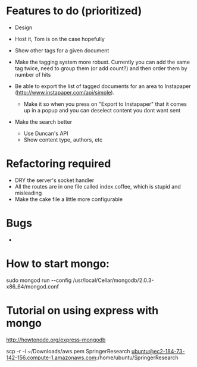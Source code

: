 # Features to do (prioritized)

- Design

- Host it, Tom is on the case hopefully

- Show other tags for a given document

- Make the tagging system more robust. Currently you can add the same tag twice, need to group them (or add count?) and then order them by number of hits

- Be able to export the list of tagged documents for an area to Instapaper (http://www.instapaper.com/api/simple).
	- Make it so when you press on "Export to Instapaper" that it comes up in a popup and you can deselect content you dont want sent

- Make the search better
	- Use Duncan's API
	- Show content type, authors, etc

# Refactoring required
- DRY the server's socket handler
- All the routes are in one file called index.coffee, which is stupid and misleading
- Make the cake file a little more configurable

# Bugs
- 

# How to start mongo:
sudo mongod run --config /usr/local/Cellar/mongodb/2.0.3-x86_64/mongod.conf

# Tutorial on using express with mongo
http://howtonode.org/express-mongodb



scp -r -i ~/Downloads/aws.pem SpringerResearch ubuntu@ec2-184-73-142-156.compute-1.amazonaws.com:/home/ubuntu/SpringerResearch
